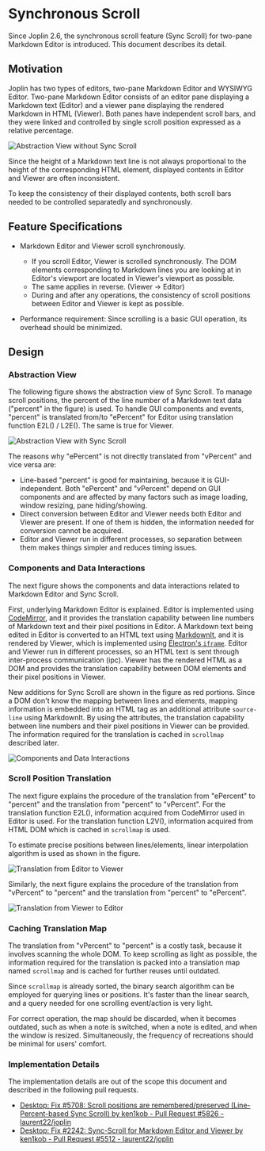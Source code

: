 # Synchronous Scroll

Since Joplin 2.6, the synchronous scroll feature (Sync Scroll) for two-pane Markdown Editor is introduced. This document describes its detail.

## Motivation

Joplin has two types of editors, two-pane Markdown Editor and WYSIWYG Editor. Two-pane Markdown Editor consists of an editor pane displaying a Markdown text (Editor) and a viewer pane displaying the rendered Markdown in HTML (Viewer). Both panes have independent scroll bars, and they were linked and controlled by single scroll position expressed as a relative percentage.

![Abstraction View without Sync Scroll](https://raw.githubusercontent.com/laurent22/joplin/dev/Assets/WebsiteAssets/images/sync_scroll/abst-wo-sync2.png)

Since the height of a Markdown text line is not always proportional to the height of the corresponding HTML element, displayed contents in Editor and Viewer are often inconsistent.

To keep the consistency of their displayed contents, both scroll bars needed to be controlled separatedly and synchronously.

## Feature Specifications

- Markdown Editor and Viewer scroll synchronously.
  - If you scroll Editor, Viewer is scrolled synchronously. The DOM elements corresponding to Markdown lines you are looking at in Editor's viewport are located in Viewer's viewport as possible.
  - The same applies in reverse. (Viewer -> Editor)
  - During and after any operations, the consistency of scroll positions between Editor and Viewer is kept as possible.

- Performance requirement: Since scrolling is a basic GUI operation, its overhead should be minimized.

## Design

### Abstraction View

The following figure shows the abstraction view of Sync Scroll. To manage scroll positions, the percent of the line number of a Markdown text data ("percent" in the figure) is used. To handle GUI components and events, "percent" is translated from/to "ePercent" for Editor using translation function  E2L() / L2E(). The same is true for Viewer.

![Abstraction View with Sync Scroll](https://raw.githubusercontent.com/laurent22/joplin/dev/Assets/WebsiteAssets/images/sync_scroll/abst-sync-lp2.png)

The reasons why "ePercent" is not directly translated from "vPercent" and vice versa are:
- Line-based "percent" is good for maintaining, because it is GUI-independent. Both "ePercent" and "vPercent" depend on GUI components and are affected by many factors such as image loading, window resizing, pane hiding/showing.
- Direct conversion between Editor and Viewer needs both Editor and Viewer are present. If one of them is hidden, the information needed for conversion cannot be acquired.
- Editor and Viewer run in different processes, so separation between them makes things simpler and reduces timing issues.

### Components and Data Interactions

The next figure shows the components and data interactions related to Markdown Editor and Sync Scroll.

First, underlying Markdown Editor is explained. Editor is implemented using [CodeMirror](https://codemirror.net/), and it provides the translation capability between line numbers of Markdown text and their pixel positions in Editor. A Markdown text being edited in Editor is converted to an HTML text using [MarkdownIt](https://github.com/markdown-it/markdown-it), and it is rendered by Viewer, which is implemented using [Electron's `iframe`](https://www.electronjs.org/docs/latest/tutorial/web-embeds#iframes). Editor and Viewer run in different processes, so an HTML text is sent through inter-process communication (ipc). Viewer has the rendered HTML as a DOM and provides the translation capability between DOM elements and their pixel positions in Viewer.

New additions for Sync Scroll are shown in the figure as red portions. Since a DOM don't know the mapping between lines and elements, mapping information is embedded into an HTML tag as an additional attribute `source-line` using MarkdownIt. By using the attributes, the translation capability between line numbers and their pixel positions in Viewer can be provided. The information required for the translation is cached in `scrollmap` described later.

![Components and Data Interactions](https://raw.githubusercontent.com/laurent22/joplin/dev/Assets/WebsiteAssets/images/sync_scroll/md-editor-components-pr.png)


### Scroll Position Translation

The next figure explains the procedure of the translation from "ePercent" to "percent" and the translation from "percent" to "vPercent". For the translation function E2L(), information acquired from CodeMirror used in Editor is used. For the translation function L2V(), information acquired from HTML DOM which is cached in  `scrollmap` is used.

To estimate precise positions between lines/elements, linear interpolation algorithm is used as shown in the figure.

![Translation from Editor to Viewer](https://raw.githubusercontent.com/laurent22/joplin/dev/Assets/WebsiteAssets/images/sync_scroll/trans-e2l-l2v-2.png)

Similarly, the next figure explains the procedure of the translation from "vPercent" to "percent" and the translation from "percent" to "ePercent".

![Translation from Viewer to Editor](https://raw.githubusercontent.com/laurent22/joplin/dev/Assets/WebsiteAssets/images/sync_scroll/trans-v2l-l2e-2.png)

### Caching Translation Map

The translation from "vPercent" to "percent" is a costly task, because it involves scanning the whole DOM. To keep scrolling as light as possible, the information required for the translation is packed into a translation map named `scrollmap` and is cached for further reuses until outdated.

Since `scrollmap` is already sorted, the binary search algorithm can be employed for querying lines or positions. It's faster than the linear search, and a query needed for one scrolling event/action is very light.

For correct operation, the map should be discarded, when it becomes outdated, such as  when a note is switched, when a note is edited, and when the window is resized. Simultaneously, the frequency of recreations should be minimal for users' comfort.

### Implementation Details

The implementation details are out of the scope this document and described in the following pull requests.

- [Desktop: Fix #5708: Scroll positions are remembered/preserved (Line-Percent-based Sync Scroll) by ken1kob - Pull Request #5826 - laurent22/joplin](https://github.com/laurent22/joplin/pull/5826)
- [Desktop: Fix #2242: Sync-Scroll for Markdown Editor and Viewer by ken1kob - Pull Request #5512 - laurent22/joplin](https://github.com/laurent22/joplin/pull/5512)
